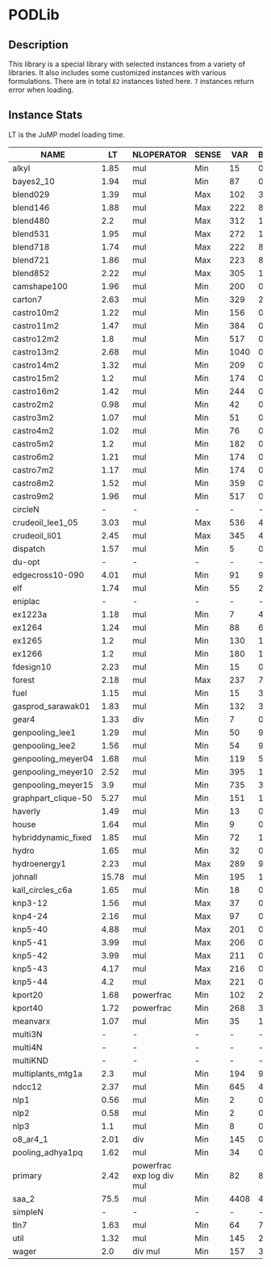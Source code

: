 # PODLib

## Description
This library is a special library with selected instances from a variety of libraries.
It also includes some customized instances with various formulations.
There are in total `82` instances listed here.
`7` instances return error when loading.

## Instance Stats
LT is the JuMP model loading time.


| NAME | LT | NLOPERATOR | SENSE | VAR | BINVAR | INTVAR | CON | LINCON | NLCONS | OTHERCONS |
|------|----|------------|-------|-----|--------|--------|-----|--------|--------|-----------|
| alkyl | 1.85 |  mul | Min | 15 | 0 | 0 | 8 | 1 | 2 | 5 |
| bayes2_10 | 1.94 |  mul | Min | 87 | 0 | 0 | 78 | 22 | 1 | 55 |
| blend029 | 1.39 |  mul | Max | 102 | 36 | 0 | 213 | 201 | 12 | 0 |
| blend146 | 1.88 |  mul | Max | 222 | 87 | 0 | 624 | 600 | 24 | 0 |
| blend480 | 2.2 |  mul | Max | 312 | 124 | 0 | 884 | 852 | 32 | 0 |
| blend531 | 1.95 |  mul | Max | 272 | 104 | 0 | 736 | 704 | 32 | 0 |
| blend718 | 1.74 |  mul | Max | 222 | 87 | 0 | 519 | 495 | 24 | 0 |
| blend721 | 1.86 |  mul | Max | 223 | 87 | 0 | 628 | 604 | 24 | 0 |
| blend852 | 2.22 |  mul | Max | 305 | 120 | 0 | 861 | 829 | 32 | 0 |
| camshape100 | 1.96 |  mul | Min | 200 | 0 | 0 | 201 | 100 | 1 | 100 |
| carton7 | 2.63 |  mul | Min | 329 | 200 | 56 | 688 | 623 | 1 | 64 |
| castro10m2 | 1.22 |  mul | Min | 156 | 0 | 0 | 138 | 78 | 60 | 0 |
| castro11m2 | 1.47 |  mul | Min | 384 | 0 | 0 | 252 | 140 | 112 | 0 |
| castro12m2 | 1.8 |  mul | Min | 517 | 0 | 0 | 408 | 188 | 220 | 0 |
| castro13m2 | 2.68 |  mul | Min | 1040 | 0 | 0 | 783 | 303 | 480 | 0 |
| castro14m2 | 1.32 |  mul | Min | 209 | 0 | 0 | 205 | 115 | 90 | 0 |
| castro15m2 | 1.2 |  mul | Min | 174 | 0 | 0 | 152 | 104 | 48 | 0 |
| castro16m2 | 1.42 |  mul | Min | 244 | 0 | 0 | 234 | 108 | 126 | 0 |
| castro2m2 | 0.98 |  mul | Min | 42 | 0 | 0 | 45 | 33 | 12 | 0 |
| castro3m2 | 1.07 |  mul | Min | 51 | 0 | 0 | 54 | 42 | 12 | 0 |
| castro4m2 | 1.02 |  mul | Min | 76 | 0 | 0 | 66 | 48 | 18 | 0 |
| castro5m2 | 1.2 |  mul | Min | 182 | 0 | 0 | 152 | 104 | 48 | 0 |
| castro6m2 | 1.21 |  mul | Min | 174 | 0 | 0 | 152 | 104 | 48 | 0 |
| castro7m2 | 1.17 |  mul | Min | 174 | 0 | 0 | 152 | 104 | 48 | 0 |
| castro8m2 | 1.52 |  mul | Min | 359 | 0 | 0 | 335 | 251 | 84 | 0 |
| castro9m2 | 1.96 |  mul | Min | 517 | 0 | 0 | 573 | 363 | 210 | 0 |
| circleN | - | - | - | - | - | - | - | - | - |
| crudeoil_lee1_05 | 3.03 |  mul | Max | 536 | 40 | 0 | 1241 | 1081 | 0 | 160 |
| crudeoil_li01 | 2.45 |  mul | Max | 345 | 48 | 0 | 696 | 640 | 0 | 56 |
| dispatch | 1.57 |  mul | Min | 5 | 0 | 0 | 3 | 0 | 1 | 2 |
| du-opt | - | - | - | - | - | - | - | - | - |
| edgecross10-090 | 4.01 |  mul | Min | 91 | 90 | 0 | 481 | 480 | 0 | 1 |
| elf | 1.74 |  mul | Min | 55 | 24 | 0 | 39 | 11 | 1 | 27 |
| eniplac | - | - | - | - | - | - | - | - | - |
| ex1223a | 1.18 |  mul | Min | 7 | 4 | 0 | 15 | 11 | 4 | 0 |
| ex1264 | 1.24 |  mul | Min | 88 | 68 | 0 | 95 | 91 | 4 | 0 |
| ex1265 | 1.2 |  mul | Min | 130 | 100 | 0 | 134 | 129 | 5 | 0 |
| ex1266 | 1.2 |  mul | Min | 180 | 138 | 0 | 178 | 172 | 6 | 0 |
| fdesign10 | 2.23 |  mul | Min | 15 | 0 | 0 | 307 | 306 | 0 | 1 |
| forest | 2.18 |  mul | Max | 237 | 73 | 0 | 310 | 285 | 1 | 24 |
| fuel | 1.15 |  mul | Min | 15 | 3 | 0 | 30 | 27 | 3 | 0 |
| gasprod_sarawak01 | 1.83 |  mul | Min | 132 | 38 | 0 | 213 | 179 | 0 | 34 |
| gear4 | 1.33 |  div | Min | 7 | 0 | 4 | 2 | 1 | 1 | 0 |
| genpooling_lee1 | 1.29 |  mul | Min | 50 | 9 | 0 | 83 | 63 | 20 | 0 |
| genpooling_lee2 | 1.56 |  mul | Min | 54 | 9 | 0 | 93 | 63 | 30 | 0 |
| genpooling_meyer04 | 1.68 |  mul | Min | 119 | 55 | 0 | 142 | 127 | 15 | 0 |
| genpooling_meyer10 | 2.52 |  mul | Min | 395 | 187 | 0 | 424 | 391 | 33 | 0 |
| genpooling_meyer15 | 3.9 |  mul | Min | 735 | 352 | 0 | 769 | 721 | 48 | 0 |
| graphpart_clique-50 | 5.27 |  mul | Min | 151 | 150 | 0 | 51 | 50 | 1 | 0 |
| haverly | 1.49 |  mul | Min | 13 | 0 | 0 | 10 | 7 | 0 | 3 |
| house | 1.64 |  mul | Min | 9 | 0 | 0 | 9 | 6 | 1 | 2 |
| hybriddynamic_fixed | 1.85 |  mul | Min | 72 | 10 | 0 | 80 | 79 | 0 | 1 |
| hydro | 1.65 |  mul | Min | 32 | 0 | 0 | 25 | 18 | 0 | 7 |
| hydroenergy1 | 2.23 |  mul | Max | 289 | 96 | 0 | 429 | 381 | 0 | 48 |
| johnall | 15.78 |  mul | Min | 195 | 190 | 0 | 193 | 2 | 191 | 0 |
| kall_circles_c6a | 1.65 |  mul | Min | 18 | 0 | 0 | 54 | 32 | 0 | 22 |
| knp3-12 | 1.56 |  mul | Max | 37 | 0 | 0 | 78 | 0 | 0 | 78 |
| knp4-24 | 2.16 |  mul | Max | 97 | 0 | 0 | 300 | 0 | 0 | 300 |
| knp5-40 | 4.88 |  mul | Max | 201 | 0 | 0 | 820 | 0 | 820 | 0 |
| knp5-41 | 3.99 |  mul | Max | 206 | 0 | 0 | 861 | 0 | 0 | 861 |
| knp5-42 | 3.99 |  mul | Max | 211 | 0 | 0 | 903 | 0 | 0 | 903 |
| knp5-43 | 4.17 |  mul | Max | 216 | 0 | 0 | 946 | 0 | 0 | 946 |
| knp5-44 | 4.2 |  mul | Max | 221 | 0 | 0 | 990 | 0 | 0 | 990 |
| kport20 | 1.68 |  powerfrac | Min | 102 | 2 | 38 | 28 | 8 | 20 | 0 |
| kport40 | 1.72 |  powerfrac | Min | 268 | 3 | 111 | 49 | 11 | 38 | 0 |
| meanvarx | 1.07 |  mul | Min | 35 | 14 | 0 | 44 | 44 | 0 | 0 |
| multi3N | - | - | - | - | - | - | - | - | - |
| multi4N | - | - | - | - | - | - | - | - | - |
| multiKND | - | - | - | - | - | - | - | - | - |
| multiplants_mtg1a | 2.3 |  mul | Min | 194 | 93 | 0 | 257 | 229 | 1 | 27 |
| ndcc12 | 2.37 |  mul | Min | 645 | 46 | 0 | 238 | 190 | 2 | 46 |
| nlp1 | 0.56 |  mul | Min | 2 | 0 | 0 | 1 | 0 | 1 | 0 |
| nlp2 | 0.58 |  mul | Min | 2 | 0 | 0 | 0 | 0 | 0 | 0 |
| nlp3 | 1.1 |  mul | Min | 8 | 0 | 0 | 6 | 3 | 3 | 0 |
| o8_ar4_1 | 2.01 |  div | Min | 145 | 0 | 56 | 348 | 332 | 16 | 0 |
| pooling_adhya1pq | 1.62 |  mul | Min | 34 | 0 | 0 | 50 | 30 | 0 | 20 |
| primary | 2.42 |  powerfrac exp log div mul | Min | 82 | 8 | 52 | 164 | 139 | 16 | 9 |
| saa_2 | 75.5 |  mul | Min | 4408 | 400 | 0 | 6206 | 2406 | 2000 | 1800 |
| simpleN | - | - | - | - | - | - | - | - | - |
| tln7 | 1.63 |  mul | Min | 64 | 7 | 56 | 43 | 36 | 0 | 7 |
| util | 1.32 |  mul | Min | 145 | 28 | 0 | 167 | 163 | 4 | 0 |
| wager | 2.0 |  div mul | Min | 157 | 30 | 54 | 143 | 100 | 34 | 9 |
